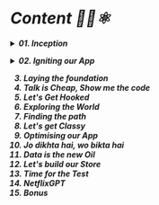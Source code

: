 # _Content 👨‍💻⚛️_

<b><i>
<details>
<summary>01. Inception</summary>

    - Hello World just using HTML
    - Hello World using JavaScript
    - Bring React into Code (using CDN)
    - Hello World using React
    - Added Script and started writing code in App.js file
    - Created an `react element`(which is an object)
    - createRoot is responsible to assign a root in React 
    - render method helps to put the content onto the page
    - ReactElement(Object) => HTML(Browser Understandable)
    - createElement API takes in 3 argument
         I. Name of the tag
         II. Attributes
         III. Children
            - If there are multiple children then pass it in an array otherwise as it is
    - Whatever we are passing from root.render, it is getting replaced what is there inside root
    - If there is something on the top or the bottom of the page, we can still use React in that small portion of the page
</details>

<b><i>
<details>
<summary>02. Igniting our App</summary>
    
    Part 1
    - What Igniting Our App means
    - Can react alone make a production ready app
    - How you can make your production ready app? How we can get those packages in our app
       - What is not NPM?
       - What NPM actually is?
    - Why do we need package.json
    - The most important Package: Bundler
    - Some of Bundler
    - Parcel
    - Types of Dependencies
       - Dev Dependencies
       - Normal Dependencies
    - Carent(^) in package.json
    - Tilde(~) in package.json
    - package.json
    - package-lock.json
    - shash2 in parcel
    - Node Modules
    - Transitive Dependency
    - What to Push on GitHub
        - Should I Push all these node_modules to GitHub
        - Should I Push package.json and package-lock.json to GitHub
        - Why we don't push node modules to GitHub
</details>
    
    
03. Laying the foundation
04. Talk is Cheap, Show me the code
05. Let's Get Hooked
06. Exploring the World
07. Finding the path
08. Let's get Classy
09. Optimising our App
10. Jo dikhta hai, wo bikta hai
11. Data is the new Oil
12. Let's build our Store
13. Time for the Test
14. NetflixGPT
15. Bonus


</i></b>


